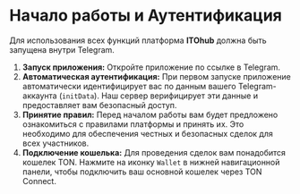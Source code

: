 # Начало работы и Аутентификация

Для использования всех функций платформа **ITOhub** должна быть запущена внутри Telegram.

1.  **Запуск приложения:** Откройте приложение по ссылке в Telegram.
2.  **Автоматическая аутентификация:** При первом запуске приложение автоматически идентифицирует вас по данным вашего Telegram-аккаунта (`initData`). Наш сервер верифицирует эти данные и предоставляет вам безопасный доступ.
3.  **Принятие правил:** Перед началом работы вам будет предложено ознакомиться с правилами платформы и принять их. Это необходимо для обеспечения честных и безопасных сделок для всех участников.
4.  **Подключение кошелька:** Для проведения сделок вам понадобится кошелек TON. Нажмите на иконку `Wallet` в нижней навигационной панели, чтобы подключить ваш основной кошелек через TON Connect.